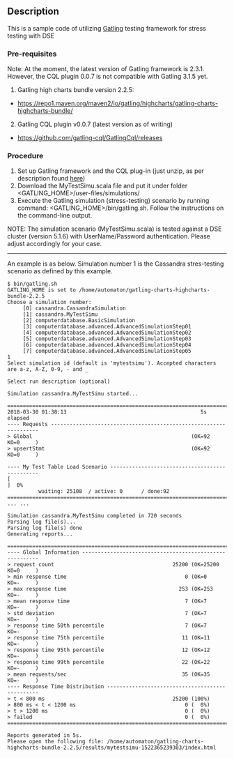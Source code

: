 ## Description
This is a sample code of utilizing [Gatling](https://gatling.io/) testing framework for stress testing with DSE

### Pre-requisites
Note: At the moment, the latest version of Gatling framework is 2.3.1. However, the CQL plugin 0.0.7 is not compatible with Gatling 3.1.5 yet. 

1. Gatling high charts bundle version 2.2.5: 
  + https://repo1.maven.org/maven2/io/gatling/highcharts/gatling-charts-highcharts-bundle/   
2. Gatling CQL plugin v0.0.7 (latest version as of writing)
  + https://github.com/gatling-cql/GatlingCql/releases

### Procedure
1. Set up Gatling framework and the CQL plug-in (just unzip, as per description found [here](https://github.com/gatling-cql/GatlingCql))
2. Download the MyTestSimu.scala file and put it under folder <GATLING_HOME>/user-files/simulations/
3. Execute the Gatling simulation (stress-testing) scenario by running command: <GATLING_HOME>/bin/gatling.sh. Follow the instructions on the command-line output. 

NOTE: The simulation scenario (MyTestSimu.scala) is tested against a DSE cluster (version 5.1.6) with UserName/Password authentication. Please adjust accordingly for your case.

---

An example is as below. Simulation number 1 is the Cassandra stres-testing scenario as defined by this example.

```
$ bin/gatling.sh
GATLING_HOME is set to /home/automaton/gatling-charts-highcharts-bundle-2.2.5
Choose a simulation number:
     [0] cassandra.CassandraSimulation
     [1] cassandra.MyTestSimu
     [2] computerdatabase.BasicSimulation
     [3] computerdatabase.advanced.AdvancedSimulationStep01
     [4] computerdatabase.advanced.AdvancedSimulationStep02
     [5] computerdatabase.advanced.AdvancedSimulationStep03
     [6] computerdatabase.advanced.AdvancedSimulationStep04
     [7] computerdatabase.advanced.AdvancedSimulationStep05
1
Select simulation id (default is 'mytestsimu'). Accepted characters are a-z, A-Z, 0-9, - and _

Select run description (optional)

Simulation cassandra.MyTestSimu started...

================================================================================
2018-03-30 01:38:13                                           5s elapsed
---- Requests ------------------------------------------------------------------
> Global                                                   (OK=92     KO=0     )
> upsertStmt                                               (OK=92     KO=0     )

---- My Test Table Load Scenario -----------------------------------------------
[                                                                          ]  0%
          waiting: 25108  / active: 0      / done:92
================================================================================
... ...

Simulation cassandra.MyTestSimu completed in 720 seconds
Parsing log file(s)...
Parsing log file(s) done
Generating reports...

================================================================================
---- Global Information --------------------------------------------------------
> request count                                      25200 (OK=25200  KO=0     )
> min response time                                      0 (OK=0      KO=-     )
> max response time                                    253 (OK=253    KO=-     )
> mean response time                                     7 (OK=7      KO=-     )
> std deviation                                          7 (OK=7      KO=-     )
> response time 50th percentile                          7 (OK=7      KO=-     )
> response time 75th percentile                         11 (OK=11     KO=-     )
> response time 95th percentile                         12 (OK=12     KO=-     )
> response time 99th percentile                         22 (OK=22     KO=-     )
> mean requests/sec                                     35 (OK=35     KO=-     )
---- Response Time Distribution ------------------------------------------------
> t < 800 ms                                         25200 (100%)
> 800 ms < t < 1200 ms                                   0 (  0%)
> t > 1200 ms                                            0 (  0%)
> failed                                                 0 (  0%)
================================================================================

Reports generated in 5s.
Please open the following file: /home/automaton/gatling-charts-highcharts-bundle-2.2.5/results/mytestsimu-1522365239303/index.html
```
